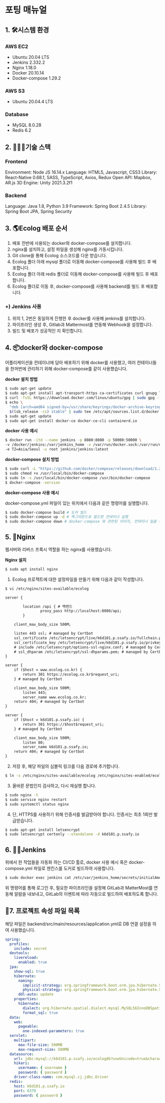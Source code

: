 # 포팅 매뉴얼

## 1. 🛠️시스템 환경

### **AWS EC2**

- Ubuntu 20.04 LTS
- Jenkins 2.332.2
- Nginx 1.18.0
- Docker 20.10.14
- Docker-compose 1.29.2

### **AWS S3**

- Ubuntu 20.04.4 LTS

### **Database**

- MySQL 8.0.28
- Redis 6.2

## 2. 🧑🏻‍💻기술 스택

### **Frontend**

Environment: Node JS 16.14.x
Language: HTML5, Javascript, CSS3
Library: React-Native 0.68.1, SASS, TypeScript, Axios, Redux
Open API: Mapbox, AR.js
3D Engine: Unity 2021.3.2f1

### **Backend**

Language: Java 1.8, Python 3.9
Framework: Spring Boot 2.4.5
Library: Spring Boot JPA, Spring Security

## 3. 🌎Ecolog **배포 순서**

1. 배포 전반에 사용되는 docker와 docker-compose를 설치합니다.
2. nginx를 설치하고, 설정 파일을 생성해 nginx를 가동시킵니다.
3. Git clone을 통해 Ecolog 소스코드를 다운 받습니다.
4. Ecolog 폴더 아래 mysql 폴더로 이동해 docker-compose를 사용해 빌드 후 배포합니다.
5. Ecolog 폴더 아래 redis 폴더로 이동해 docker-compose를 사용해 빌드 후 배포합니다.
6. Ecolog 폴더로 이동 후, docker-compose를 사용해 backend를 빌드 후 배포합니다.

### +) Jenkins 사용

1. 위의 1, 2번은 동일하게 진행한 후 docker를 사용해 jenkins를 설치합니다.
2. 파이프라인 생성 후, Gitlab과 Mattermost를 연동해 Webhook을 설정합니다.
3. 빌드 및 배포가 성공적인 지 확인합니다.

## 4. 📦docker와 docker-compose

어플리케이션을 컨테이너에 담아 배포하기 위해 docker를 사용했고, 여러 컨테이너들을 한꺼번에 관리하기 위해 docker-compose를 같이 사용했습니다.

**docker 설치 방법**

```bash
$ sudo apt-get update
$ sudo apt-get install apt-transport-https ca-certificates curl gnupg lsb-release
$ curl -fsSL https://download.docker.com/linux/ubuntu/gpg | sudo gpg --dearmor -o /usr/share/keyrings/docker-archive-keyring.gpg
$ echo \
  "deb [arch=amd64 signed-by=/usr/share/keyrings/docker-archive-keyring.gpg] https://download.docker.com/linux/ubuntu \
  $(lsb_release -cs) stable" | sudo tee /etc/apt/sources.list.d/docker.list > /dev/null
$ sudo apt-get update
$ sudo apt-get install docker-ce docker-ce-cli containerd.io
```

**docker 사용 예시**

```bash
$ docker run -itd --name jenkins -p 8080:8080 -p 50000:50000 \
-v /docker/jenkins:/var/jenkins_home -v /var/run/docker.sock:/var/run/docker.sock \
-e TZ=Asia/Seoul -u root jenkins/jenkins:latest
```

**docker-compose 설치 방법**

```bash
$ sudo curl -L "https://github.com/docker/compose/releases/download/1.29.2/docker-compose-$(uname -s)-$(uname -m)" -o /usr/local/bin/docker-compose
$ sudo chmod +x /usr/local/bin/docker-compose
$ sudo ln -s /usr/local/bin/docker-compose /usr/bin/docker-compose
$ docker-compose -version
```

**docker-compose 사용 예시**

docker-compose.yml 파일이 있는 위치에서 다음과 같은 명령어를 실행합니다.

```bash
$ sudo docker-compose build # 도커 빌드
$ sudo docker-compose up -d # 백그라운드로 빌드한 컨테이너 실행
$ sudo docker-compose down # docker-compose 와 관련된 이미지, 컨테이너 일괄 삭제
```

## 5. 🏹Nginx

웹서버와 리버스 프록시 역할을 하는 nginx를 사용했습니다.

**Nginx 설치**

```bash
$ sudo apt install nginx
```

1. Ecolog 프로젝트에 대한 설정파일을 만들기 위해 다음과 같이 작성합니다.

```bash
$ vi /etc/nginx/sites-available/ecolog
```

```xml
server {

        location /api { # 백엔드
                proxy_pass http://localhost:8080/api;
        }

	client_max_body_size 500M;

    listen 443 ssl; # managed by Certbot
    ssl_certificate /etc/letsencrypt/live/k6d101.p.ssafy.io/fullchain.pem; # managed by Certbot
    ssl_certificate_key /etc/letsencrypt/live/k6d101.p.ssafy.io/privkey.pem; # managed by Certbot
    # include /etc/letsencrypt/options-ssl-nginx.conf; # managed by Certbot
    # ssl_dhparam /etc/letsencrypt/ssl-dhparams.pem; # managed by Certbot
}

server {
    if ($host = www.ecolog.co.kr) {
        return 301 https://ecolog.co.kr$request_uri;
    } # managed by Certbot

    client_max_body_size 500M;
        listen 443;
        server_name www.ecolog.co.kr;
    return 404; # managed by Certbot
}

server {
    if ($host = k6d101.p.ssafy.io) {
        return 301 https://$host$request_uri;
    } # managed by Certbot

    client_max_body_size 500M;
        listen 80;
        server_name k6d101.p.ssafy.io;
    return 404; # managed by Certbot
}
```

2.  저장 후, 해당 파일의 심볼릭 링크를 다음 경로에 추가합니다.

```bash
$ ln -s /etc/nginx/sites-available/ecolog /etc/nginx/sites-enabled/ecolog
```

3. 올바른 문법인지 검사하고, 다시 재실행 합니다.

```bash
$ sudo nginx -t
$ sudo service nginx restart
$ sudo systemctl status nginx
```

4. 단, HTTPS를 사용하기 위해 인증서를 발급받아야 합니다. 인증서는 최초 1회만 발급받습니다.

```bash
$ sudo apt-get install letsencrypt
$ sudo letsencrypt certonly --standalone -d k6d101.p.ssafy.io
```

## 6. 👴🏻Jenkins

위에서 한 작업들을 자동화 하는 CI/CD 툴로, docker 사용 예시 혹은 docker-compose.yml 파일로 젠킨스를 도커로 빌드하여 사용합니다.

```bash
$ sudo docker exec jenkins cat /etc/var/jenkins_home/secrets/initialAmdinPassword
```

위 명령어를 통해 로그인 후, 필요한 파이프라인을 설정해 GitLab과 MatterMost를 연동해 알람을 내보내고, GitLab의 이벤트에 따라 자동으로 빌드하여 배포하도록 합니다.

## 🔐7. **프로젝트 속성 파일 목록**

해당 파일은 backend/src/main/resources/application.yml로 DB 연결 설정을 하여 사용했습니다.

```yml
spring:
  profiles:
    include: secret
  devtools:
    livereload:
      enabled: true
  jpa:
    show-sql: true
    hibernate:
      naming:
        implicit-strategy: org.springframework.boot.orm.jpa.hibernate.SpringImplicitNamingStrategy
        physical-strategy: org.springframework.boot.orm.jpa.hibernate.SpringPhysicalNamingStrategy
      ddl-auto: update
    properties:
      hibernate:
        dialect: org.hibernate.spatial.dialect.mysql.MySQL56InnoDBSpatialDialect
        format_sql: true
  data:
    web:
      pageable:
        one-indexed-parameters: true
  servlet:
    multipart:
      max-file-size: 500MB
      max-request-size: 500MB
  datasource:
    url: jdbc:mysql://k6d101.p.ssafy.io/ecologdb?useUnicode=true&characterEncoding=utf8&serverTimezone=Asia/Seoul&zeroDateTimeBehavior=convertToNull&rewriteBatchedStatements=true
    hikari:
      username: { username }
      password: { password }
    driver-class-name: com.mysql.cj.jdbc.Driver
  redis:
    host: k6d101.p.ssafy.io
    port: 6379
    password: { password }
```
